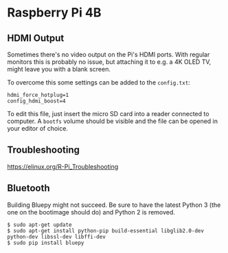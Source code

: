 # Raspberry Pi 4B

## HDMI Output

Sometimes there's no video output on the Pi's HDMI ports. With regular monitors this is probably no issue, but attaching it to e.g. a 4K OLED TV, might leave you with a blank screen.

To overcome this some settings can be added to the `config.txt`:

```
hdmi_force_hotplug=1
config_hdmi_boost=4
```

To edit this file, just insert the micro SD card into a reader connected to computer. A `bootfs` volume should be visible and the file can be opened in your editor of choice.

## Troubleshooting

https://elinux.org/R-Pi_Troubleshooting

## Bluetooth

Building Bluepy might not succeed. Be sure to have the latest Python 3 (the one on the bootimage should do) and Python 2 is removed.

```shell
$ sudo apt-get update
$ sudo apt-get install python-pip build-essential libglib2.0-dev python-dev libssl-dev libffi-dev
$ sudo pip install bluepy
```
